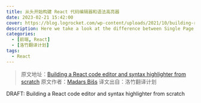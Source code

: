 ```yaml
---
title: 从头开始构建 React 代码编辑器和语法高亮器
date: 2023-02-21 15:42:00
cover: https://blog.logrocket.com/wp-content/uploads/2021/10/building-react-code-editor-syntax-highlighter.png
description: Here we take a look at the difference between Single Page Applications, Static Site Generators, and Server-side Rendered Applications
categories:
  - [前端, React]
  - [洛竹翻译计划]
tags:
  - React
---
```


> 原文地址：[Building a React code editor and syntax highlighter from scratch](https://blog.logrocket.com/building-react-code-editor-syntax-highlighter/)
> 原文作者：[Madars Bišs](https://blog.logrocket.com/author/madarsbiss/)
> 译文出自：洛竹翻译计划

DRAFT: Building a React code editor and syntax highlighter from scratch
